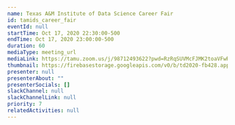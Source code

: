 ```yaml
---
name: Texas A&M Institute of Data Science Career Fair
id: tamids_career_fair
eventId: null
startTime: Oct 17, 2020 22:30:00-500
endTime: Oct 17, 2020 23:00:00-500
duration: 60
mediaType: meeting_url
mediaLink: https://tamu.zoom.us/j/98712493622?pwd=RzRqSUVMcFJMK2toaVFwR0JtM25ndz09
thumbnail: https://firebasestorage.googleapis.com/v0/b/td2020-fb428.appspot.com/o/Frame%203.png?alt=media&token=0da207e1-c529-49d6-b8a8-b2738cf35e60
presenter: null
presenterAbout: ""
presenterSocials: []
slackChannel: null
slackChannelLink: null
priority: 7
relatedActivities: null
---
```

